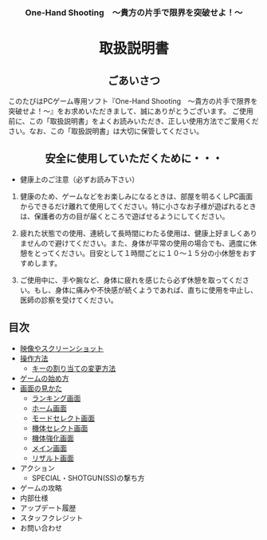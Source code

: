 <h3 align="center">One-Hand Shooting　〜貴方の片手で限界を突破せよ！〜</h3>
<h1 align="center">取扱説明書</h1>
<h2 align="center">ごあいさつ</h2>
このたびはPCゲーム専用ソフト『One-Hand Shooting　〜貴方の片手で限界を突破せよ！〜』をお求めいただきまして、誠にありがとうございます。
ご使用前に、この「取扱説明書」をよくお読みいただき、正しい使用方法でご愛用ください。なお、この「取扱説明書」は大切に保管してください。
<h2 align="center">安全に使用していただくために・・・</h2>

- 健康上のご注意（必ずお読み下さい）
1. 健康のため、ゲームなどをお楽しみになるときは、部屋を明るくしPC画面からできるだけ離れて使用してください。特に小さなお子様が遊ばれるときは、保護者の方の目が届くところで遊ばせるようにしてください。

1. 疲れた状態での使用、連続して長時間にわたる使用は、健康上好ましくありませんので避けてください。また、身体が平常の使用の場合でも、適度に休憩をとってください。目安として１時間ごとに１０〜１５分の小休憩をおすすめします。

1. ご使用中に、手や腕など、身体に疲れを感じたら必ず休憩を取ってください。もし、身体に痛みや不快感が続くようであれば、直ちに使用を中止し、医師の診察を受けてください。

<h2>目次</h2>

- [映像やスクリーンショット](https://github.com/Hiraryo/One-Hand_Shooting/wiki)
- [操作方法](https://github.com/Hiraryo/One-Hand_Shooting/wiki/%E6%93%8D%E4%BD%9C%E6%96%B9%E6%B3%95---Controls)
  - [キーの割り当ての変更方法](https://github.com/Hiraryo/One-Hand_Shooting/wiki/%E3%82%AD%E3%83%BC%E3%81%AE%E5%89%B2%E3%82%8A%E5%BD%93%E3%81%A6%E3%81%AE%E5%A4%89%E6%9B%B4%E6%96%B9%E6%B3%95)
- [ゲームの始め方](https://github.com/Hiraryo/One-Hand_Shooting/wiki/%E3%82%B2%E3%83%BC%E3%83%A0%E3%81%AE%E5%A7%8B%E3%82%81%E6%96%B9---Getting-Started)
- [画面の見かた](https://github.com/Hiraryo/One-Hand_Shooting/wiki/%E7%94%BB%E9%9D%A2%E3%81%AE%E8%A6%8B%E3%81%8B%E3%81%9F---Game-Screen)
  - [ランキング画面](https://github.com/Hiraryo/One-Hand_Shooting/wiki/%E7%94%BB%E9%9D%A2%E3%81%AE%E8%A6%8B%E3%81%8B%E3%81%9F---Game-Screen#%E3%83%A9%E3%83%B3%E3%82%AD%E3%83%B3%E3%82%B0%E7%94%BB%E9%9D%A2)
  - [ホーム画面](https://github.com/Hiraryo/One-Hand_Shooting/wiki/%E7%94%BB%E9%9D%A2%E3%81%AE%E8%A6%8B%E3%81%8B%E3%81%9F---Game-Screen#%E3%83%9B%E3%83%BC%E3%83%A0%E7%94%BB%E9%9D%A2)
  - [モードセレクト画面](https://github.com/Hiraryo/One-Hand_Shooting/wiki/%E7%94%BB%E9%9D%A2%E3%81%AE%E8%A6%8B%E3%81%8B%E3%81%9F---Game-Screen#%E3%83%A2%E3%83%BC%E3%83%89%E3%82%BB%E3%83%AC%E3%82%AF%E3%83%88%E7%94%BB%E9%9D%A2)
  - [機体セレクト画面](https://github.com/Hiraryo/One-Hand_Shooting/wiki/%E7%94%BB%E9%9D%A2%E3%81%AE%E8%A6%8B%E3%81%8B%E3%81%9F---Game-Screen#%E6%A9%9F%E4%BD%93%E3%82%BB%E3%83%AC%E3%82%AF%E3%83%88%E7%94%BB%E9%9D%A2)
  - [機体強化画面](https://github.com/Hiraryo/One-Hand_Shooting/wiki/%E7%94%BB%E9%9D%A2%E3%81%AE%E8%A6%8B%E3%81%8B%E3%81%9F---Game-Screen#%E6%A9%9F%E4%BD%93%E5%BC%B7%E5%8C%96%E7%94%BB%E9%9D%A2)
  - [メイン画面](https://github.com/Hiraryo/One-Hand_Shooting/wiki/%E7%94%BB%E9%9D%A2%E3%81%AE%E8%A6%8B%E3%81%8B%E3%81%9F---Game-Screen#%E3%83%A1%E3%82%A4%E3%83%B3%E7%94%BB%E9%9D%A2)
  - [リザルト画面](https://github.com/Hiraryo/One-Hand_Shooting/wiki/%E7%94%BB%E9%9D%A2%E3%81%AE%E8%A6%8B%E3%81%8B%E3%81%9F---Game-Screen#%E3%83%AA%E3%82%B6%E3%83%AB%E3%83%88%E7%94%BB%E9%9D%A2)
- アクション
  - SPECIAL・SHOTGUN(SS)の撃ち方
- ゲームの攻略
- 内部仕様
- アップデート履歴
- スタッフクレジット
- お問い合わせ
